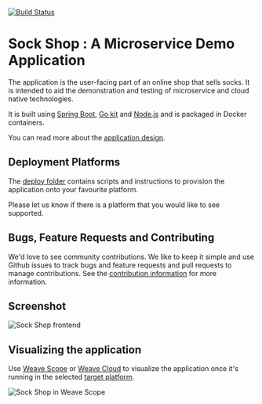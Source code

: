 [![Build Status](https://travis-ci.org/microservices-demo/microservices-demo.svg?branch=master)](https://travis-ci.org/microservices-demo/microservices-demo)

# Sock Shop : A Microservice Demo Application

The application is the user-facing part of an online shop that sells socks. It is intended to aid the demonstration and testing of microservice and cloud native technologies.

It is built using [Spring Boot](http://projects.spring.io/spring-boot/), [Go kit](http://gokit.io) and [Node.js](https://nodejs.org/) and is packaged in Docker containers.

You can read more about the [application design](./internal-docs/design.md).

## Deployment Platforms

The [deploy folder](./deploy/) contains scripts and instructions to provision the application onto your favourite platform. 

Please let us know if there is a platform that you would like to see supported.

## Bugs, Feature Requests and Contributing

We'd love to see community contributions. We like to keep it simple and use Github issues to track bugs and feature requests and pull requests to manage contributions. See the [contribution information](.github/CONTRIBUTING.md) for more information.

## Screenshot

![Sock Shop frontend](https://github.com/microservices-demo/microservices-demo.github.io/raw/master/assets/sockshop-frontend.png)

## Visualizing the application

Use [Weave Scope](http://weave.works/products/weave-scope/) or [Weave Cloud](http://cloud.weave.works/) to visualize the application once it's running in the selected [target platform](./deploy/).

![Sock Shop in Weave Scope](https://github.com/microservices-demo/microservices-demo.github.io/raw/master/assets/sockshop-scope.png)


##
## 
